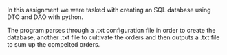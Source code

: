 In this assignment we were tasked with creating an SQL database using DTO and DAO with python.

The program parses through a .txt configuration file in order to create the database, another .txt file to cultivate the orders and then outputs a .txt file to sum up the compelted orders.
